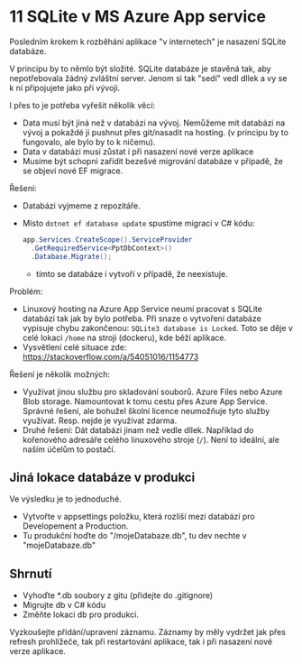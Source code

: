 # 11 SQLite v MS Azure App service

Posledním krokem k rozběhání aplikace "v internetech" je nasazení SQLite databáze.

V principu by to němlo být složité. SQLite databáze je stavěná tak, aby nepotřebovala žádný zvláštní server. Jenom si tak "sedí" vedl dllek a vy se k ní připojujete jako při vývoji.

I přes to je potřeba vyřešit několik věcí:

- Data musí být jiná než v databázi na vývoj. Nemůžeme mít databázi na vývoj a pokaždé ji pushnut přes git/nasadit na hosting. (v principu by to fungovalo, ale bylo by to k ničemu).
- Data v databázi musí zůstat i při nasazení nové verze aplikace
- Musíme být schopni zařídit bezešvé migrování databáze v případě, že se objeví nové EF migrace.

Řešení:

- Databázi vyjmeme z repozitáře.
- Místo `dotnet ef database update` spustíme migraci v C# kódu:

  ```csharp
  app.Services.CreateScope().ServiceProvider
    .GetRequiredService<PptDbContext>()
    .Database.Migrate();
  ```

  - tímto se databáze i vytvoří v případě, že neexistuje.

Problém:

- Linuxový hosting na Azure App Service neumí pracovat s SQLite databází tak jak by bylo potřeba. Při snaze o vytvoření databáze vypisuje chybu zakončenou: `SQLite3 database is Locked`. Toto se děje v celé lokaci `/home` na stroji (dockeru), kde běží aplikace.
- Vysvětlení celé situace zde: https://stackoverflow.com/a/54051016/1154773

Řešení je několik možných:

- Využívat jinou službu pro skladování souborů. Azure Files nebo Azure Blob storage. Namountovat k tomu cestu přes Azure App Service. Správné řešení, ale bohužel školní licence neumožňuje tyto služby využívat. Resp. nejde je využívat zdarma.
- Druhé řešení: Dát databázi jinam než vedle dllek. Například do kořenového adresáře celého linuxového stroje (`/`). Není to ideální, ale naším účelům to postačí.

## Jiná lokace databáze v produkci

Ve výsledku je to jednoduché.

- Vytvořte v appsettings položku, která rozliší mezi databází pro Developement a Production.
- Tu produkční hoďte do "/mojeDatabaze.db", tu dev nechte v "mojeDatabaze.db"

## Shrnutí

- Vyhoďte *.db soubory z gitu (přidejte do .gitignore)
- Migrujte db v C# kódu
- Změňte lokaci db pro produkci.

Vyzkoušejte přidání/upravení záznamu. Záznamy by měly vydržet jak přes refresh prohlížeče, tak při restartování aplikace, tak i při nasazení nové verze aplikace.